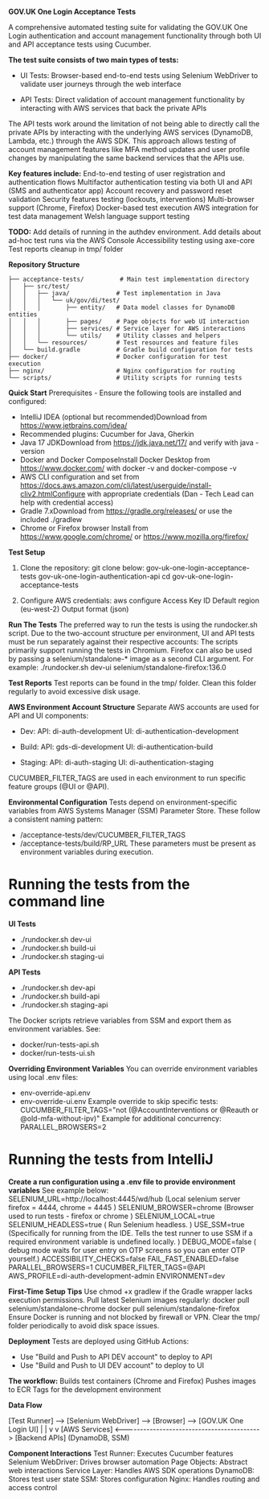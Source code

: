 **GOV.UK One Login Acceptance Tests**

A comprehensive automated testing suite for validating the GOV.UK One Login 
authentication and account management functionality through both UI and API 
acceptance tests using Cucumber.

**The test suite consists of two main types of tests:**
- UI Tests: Browser-based end-to-end tests using Selenium WebDriver to 
validate user journeys through the web interface

- API Tests: Direct validation of account management functionality by 
interacting with AWS services that back the private APIs

The API tests work around the limitation of not being able to directly call 
the private APIs by interacting with the underlying AWS services (DynamoDB, Lambda, etc.) 
through the AWS SDK. This approach allows testing of account management features like 
MFA method updates and user profile changes by manipulating the same backend services that the APIs use.

**Key features include:**
End-to-end testing of user registration and authentication flows
Multifactor authentication testing via both UI and API (SMS and authenticator app)
Account recovery and password reset validation
Security features testing (lockouts, interventions)
Multi-browser support (Chrome, Firefox)
Docker-based test execution
AWS integration for test data management
Welsh language support testing

**TODO:**
Add details of running in the authdev environment.
Add details about ad-hoc test runs via the AWS Console
Accessibility testing using axe-core
Test reports cleanup in tmp/ folder

**Repository Structure**
````
├── acceptance-tests/          # Main test implementation directory
│   ├── src/test/
│   │   ├── java/             # Test implementation in Java
│   │   │   └── uk/gov/di/test/
│   │   │       ├── entity/   # Data model classes for DynamoDB entities
│   │   │       ├── pages/    # Page objects for web UI interaction
│   │   │       ├── services/ # Service layer for AWS interactions
│   │   │       └── utils/    # Utility classes and helpers
│   │   └── resources/        # Test resources and feature files
│   └── build.gradle          # Gradle build configuration for tests
├── docker/                   # Docker configuration for test execution
├── nginx/                    # Nginx configuration for routing
└── scripts/                  # Utility scripts for running tests
````

**Quick Start**
Prerequisites - Ensure the following tools are installed and configured:
- IntelliJ IDEA (optional but recommended)Download from https://www.jetbrains.com/idea/
- Recommended plugins: Cucumber for Java, Gherkin
- Java 17 JDKDownload from https://jdk.java.net/17/ and verify with java -version
- Docker and Docker ComposeInstall Docker Desktop from https://www.docker.com/
with docker -v and docker-compose -v
- AWS CLI configuration and set from https://docs.aws.amazon.com/cli/latest/userguide/install-cliv2.htmlConfigure 
with appropriate credentials (Dan - Tech Lead can help with credential access)
- Gradle 7.xDownload from https://gradle.org/releases/ or use the included ./gradlew
- Chrome or Firefox browser Install from https://www.google.com/chrome/ or https://www.mozilla.org/firefox/

**Test Setup**
1. Clone the repository:
git clone <repository-url> below:
   gov-uk-one-login-acceptance-tests
   gov-uk-one-login-authentication-api
cd gov-uk-one-login-acceptance-tests

2. Configure AWS credentials:
aws configure
Access Key ID
Default region (eu-west-2)
Output format (json)

**Run The Tests**
The preferred way to run the tests is using the rundocker.sh script. Due to the 
two-account structure per environment, UI and API tests must be run separately against their respective accounts:
The scripts primarily support running the tests in Chromium.
Firefox can also be used by passing a selenium/standalone-* image as a second CLI argument. For example:
./rundocker.sh dev-ui selenium/standalone-firefox:136.0

**Test Reports**
Test reports can be found in the tmp/ folder. Clean this folder regularly to avoid excessive disk usage.

**AWS Environment Account Structure**
Separate AWS accounts are used for API and UI components:

- Dev:
API: di-auth-development
UI: di-authentication-development

- Build:
API: gds-di-development
UI: di-authentication-build

- Staging:
API: di-auth-staging
UI: di-authentication-staging

CUCUMBER_FILTER_TAGS are used in each environment to run specific feature groups (@UI or @API).

**Environmental Configuration**
Tests depend on environment-specific variables from AWS Systems Manager (SSM) Parameter Store.
These follow a consistent naming pattern:

- /acceptance-tests/dev/CUCUMBER_FILTER_TAGS
- /acceptance-tests/build/RP_URL
These parameters must be present as environment variables during execution.

# Running the tests from the command line #

**UI Tests**
- ./rundocker.sh dev-ui
- ./rundocker.sh build-ui
- ./rundocker.sh staging-ui

**API Tests**
- ./rundocker.sh dev-api
- ./rundocker.sh build-api
- ./rundocker.sh staging-api

The Docker scripts retrieve variables from SSM and export them as environment variables. See:
- docker/run-tests-api.sh
- docker/run-tests-ui.sh

**Overriding Environment Variables**
You can override environment variables using local .env files:
- env-override-api.env
- env-override-ui.env
Example override to skip specific tests:
CUCUMBER_FILTER_TAGS="not (@AccountInterventions or @Reauth or @old-mfa-without-ipv)"
Example for additional concurrency: PARALLEL_BROWSERS=2

# Running the tests from IntelliJ #

**Create a run configuration using a .env file to provide environment variables**
See example below:
SELENIUM_URL=http://localhost:4445/wd/hub (Local selenium server firefox = 4444, chrome = 4445  )
SELENIUM_BROWSER=chrome (Browser used to run tests - firefox or chrome )
SELENIUM_LOCAL=true
SELENIUM_HEADLESS=true ( Run Selenium headless. )
USE_SSM=true (Specifically for running from the IDE. Tells the test runner to use SSM if a required environment variable is undefined locally. )
DEBUG_MODE=false ( debug mode waits for user entry on OTP screens so you can enter OTP yourself.)
ACCESSIBILITY_CHECKS=false
FAIL_FAST_ENABLED=false
PARALLEL_BROWSERS=1
CUCUMBER_FILTER_TAGS=@API
AWS_PROFILE=di-auth-development-admin
ENVIRONMENT=dev

**First-Time Setup Tips**
Use chmod +x gradlew if the Gradle wrapper lacks execution permissions.
Pull latest Selenium images regularly:
docker pull selenium/standalone-chrome
docker pull selenium/standalone-firefox
Ensure Docker is running and not blocked by firewall or VPN.
Clear the tmp/ folder periodically to avoid disk space issues.

**Deployment**
Tests are deployed using GitHub Actions:
- Use "Build and Push to API DEV account" to deploy to API
- Use "Build and Push to UI DEV account" to deploy to UI

**The workflow:**
Builds test containers (Chrome and Firefox)
Pushes images to ECR
Tags for the development environment

**Data Flow**

[Test Runner] --> [Selenium WebDriver] --> [Browser] --> [GOV.UK One Login UI]
|                                                         |
v                                                         v
[AWS Services] <------------------------------------------> [Backend APIs]
(DynamoDB, SSM)

**Component Interactions**
Test Runner: Executes Cucumber features
Selenium WebDriver: Drives browser automation
Page Objects: Abstract web interactions
Service Layer: Handles AWS SDK operations
DynamoDB: Stores test user state
SSM: Stores configuration
Nginx: Handles routing and access control
